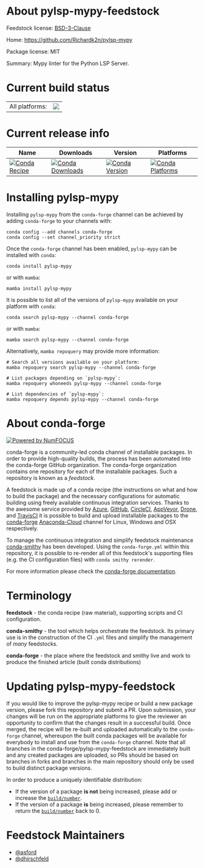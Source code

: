 About pylsp-mypy-feedstock
==========================

Feedstock license: [BSD-3-Clause](https://github.com/conda-forge/mypy-ls-feedstock/blob/main/LICENSE.txt)

Home: https://github.com/Richardk2n/pylsp-mypy

Package license: MIT

Summary: Mypy linter for the Python LSP Server.

Current build status
====================


<table><tr><td>All platforms:</td>
    <td>
      <a href="https://dev.azure.com/conda-forge/feedstock-builds/_build/latest?definitionId=10928&branchName=main">
        <img src="https://dev.azure.com/conda-forge/feedstock-builds/_apis/build/status/mypy-ls-feedstock?branchName=main">
      </a>
    </td>
  </tr>
</table>

Current release info
====================

| Name | Downloads | Version | Platforms |
| --- | --- | --- | --- |
| [![Conda Recipe](https://img.shields.io/badge/recipe-pylsp--mypy-green.svg)](https://anaconda.org/conda-forge/pylsp-mypy) | [![Conda Downloads](https://img.shields.io/conda/dn/conda-forge/pylsp-mypy.svg)](https://anaconda.org/conda-forge/pylsp-mypy) | [![Conda Version](https://img.shields.io/conda/vn/conda-forge/pylsp-mypy.svg)](https://anaconda.org/conda-forge/pylsp-mypy) | [![Conda Platforms](https://img.shields.io/conda/pn/conda-forge/pylsp-mypy.svg)](https://anaconda.org/conda-forge/pylsp-mypy) |

Installing pylsp-mypy
=====================

Installing `pylsp-mypy` from the `conda-forge` channel can be achieved by adding `conda-forge` to your channels with:

```
conda config --add channels conda-forge
conda config --set channel_priority strict
```

Once the `conda-forge` channel has been enabled, `pylsp-mypy` can be installed with `conda`:

```
conda install pylsp-mypy
```

or with `mamba`:

```
mamba install pylsp-mypy
```

It is possible to list all of the versions of `pylsp-mypy` available on your platform with `conda`:

```
conda search pylsp-mypy --channel conda-forge
```

or with `mamba`:

```
mamba search pylsp-mypy --channel conda-forge
```

Alternatively, `mamba repoquery` may provide more information:

```
# Search all versions available on your platform:
mamba repoquery search pylsp-mypy --channel conda-forge

# List packages depending on `pylsp-mypy`:
mamba repoquery whoneeds pylsp-mypy --channel conda-forge

# List dependencies of `pylsp-mypy`:
mamba repoquery depends pylsp-mypy --channel conda-forge
```


About conda-forge
=================

[![Powered by
NumFOCUS](https://img.shields.io/badge/powered%20by-NumFOCUS-orange.svg?style=flat&colorA=E1523D&colorB=007D8A)](https://numfocus.org)

conda-forge is a community-led conda channel of installable packages.
In order to provide high-quality builds, the process has been automated into the
conda-forge GitHub organization. The conda-forge organization contains one repository
for each of the installable packages. Such a repository is known as a *feedstock*.

A feedstock is made up of a conda recipe (the instructions on what and how to build
the package) and the necessary configurations for automatic building using freely
available continuous integration services. Thanks to the awesome service provided by
[Azure](https://azure.microsoft.com/en-us/services/devops/), [GitHub](https://github.com/),
[CircleCI](https://circleci.com/), [AppVeyor](https://www.appveyor.com/),
[Drone](https://cloud.drone.io/welcome), and [TravisCI](https://travis-ci.com/)
it is possible to build and upload installable packages to the
[conda-forge](https://anaconda.org/conda-forge) [Anaconda-Cloud](https://anaconda.org/)
channel for Linux, Windows and OSX respectively.

To manage the continuous integration and simplify feedstock maintenance
[conda-smithy](https://github.com/conda-forge/conda-smithy) has been developed.
Using the ``conda-forge.yml`` within this repository, it is possible to re-render all of
this feedstock's supporting files (e.g. the CI configuration files) with ``conda smithy rerender``.

For more information please check the [conda-forge documentation](https://conda-forge.org/docs/).

Terminology
===========

**feedstock** - the conda recipe (raw material), supporting scripts and CI configuration.

**conda-smithy** - the tool which helps orchestrate the feedstock.
                   Its primary use is in the construction of the CI ``.yml`` files
                   and simplify the management of *many* feedstocks.

**conda-forge** - the place where the feedstock and smithy live and work to
                  produce the finished article (built conda distributions)


Updating pylsp-mypy-feedstock
=============================

If you would like to improve the pylsp-mypy recipe or build a new
package version, please fork this repository and submit a PR. Upon submission,
your changes will be run on the appropriate platforms to give the reviewer an
opportunity to confirm that the changes result in a successful build. Once
merged, the recipe will be re-built and uploaded automatically to the
`conda-forge` channel, whereupon the built conda packages will be available for
everybody to install and use from the `conda-forge` channel.
Note that all branches in the conda-forge/pylsp-mypy-feedstock are
immediately built and any created packages are uploaded, so PRs should be based
on branches in forks and branches in the main repository should only be used to
build distinct package versions.

In order to produce a uniquely identifiable distribution:
 * If the version of a package **is not** being increased, please add or increase
   the [``build/number``](https://docs.conda.io/projects/conda-build/en/latest/resources/define-metadata.html#build-number-and-string).
 * If the version of a package **is** being increased, please remember to return
   the [``build/number``](https://docs.conda.io/projects/conda-build/en/latest/resources/define-metadata.html#build-number-and-string)
   back to 0.

Feedstock Maintainers
=====================

* [@asford](https://github.com/asford/)
* [@dhirschfeld](https://github.com/dhirschfeld/)

